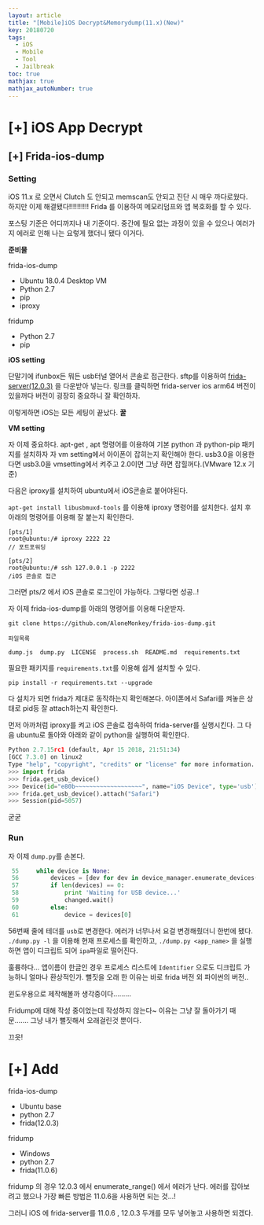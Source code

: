 ```yaml
---
layout: article
title: "[Mobile]iOS Decrypt&Memorydump(11.x)(New)"
key: 20180720
tags:
  - iOS
  - Mobile
  - Tool
  - Jailbreak
toc: true
mathjax: true
mathjax_autoNumber: true
---
```


# [+] iOS App Decrypt

<!--more-->

## [+] Frida-ios-dump

### Setting

iOS 11.x 로 오면서 Clutch 도 안되고 memscan도 안되고 진단 시 매우 까다로웠다. 하지만 이제 해결됐다!!!!!!!!!!
Frida 를 이용하여 메모리덤프와 앱 복호화를 할 수 있다. 

포스팅 기준은 어디까지나 내 기준이다. 중간에 필요 없는 과정이 있을 수 있으나 여러가지 에러로 인해 나는 요렇게 했더니 됐다 이거다.

**준비물**

frida-ios-dump

- Ubuntu 18.0.4 Desktop VM
- Python 2.7
- pip
- iproxy

fridump

- Python 2.7
- pip

**iOS setting**

단말기에 ifunbox든 뭐든 usb터널 열어서 콘솔로 접근한다.
sftp를 이용하여 <a href="https://github.com/frida/frida/releases">frida-server(12.0.3)</a> 을 다운받아 넣는다. 링크를 클릭하면 frida-server ios arm64 버전이 있을꺼다
버전이 굉장히 중요하니 잘 확인하자.

이렇게하면 iOS는 모든 세팅이 끝났다. **꿀**

**VM setting**

자 이제 중요하다. apt-get , apt 명령어를 이용하여 기본 python 과 python-pip 패키지를 설치하자
자 vm setting에서 아이폰이 잡히는지 확인해야 한다. usb3.0을 이용한다면 usb3.0을 vmsetting에서 켜주고 2.0이면 그냥 하면 잡힐꺼다.(VMware 12.x 기준)

다음은 iproxy를 설치하여 ubuntu에서 iOS콘솔로 붙어야된다.

``apt-get install libusbmuxd-tools`` 를 이용해 iproxy 명령어를 설치한다.
설치 후 아래의 명령어를 이용해 잘 붙는지 확인한다.

```
[pts/1]
root@ubuntu:/# iproxy 2222 22
// 포트포워딩

[pts/2]
root@ubuntu:/# ssh 127.0.0.1 -p 2222
/iOS 콘솔로 접근
```

그러면 pts/2 에서 iOS 콘솔로 로그인이 가능하다. 그렇다면 성공..!

자 이제 frida-ios-dump를 아래의 명령어를 이용해 다운받자.

```git clone https://github.com/AloneMonkey/frida-ios-dump.git``` 

```
파일목록

dump.js  dump.py  LICENSE  process.sh  README.md  requirements.txt
```

필요한 패키지를 ``requirements.txt``를 이용해 쉽게 설치할 수 있다.

```pip install -r requirements.txt --upgrade``` 

다 설치가 되면 frida가 제대로 동작하는지 확인해본다. 아이폰에서 Safari를 켜놓은 상태로 pid등 잘 attach하는지 확인한다.

먼저 아까처럼 iproxy를 켜고 iOS 콘솔로 접속하여 frida-server를 실행시킨다.
그 다음 ubuntu로 돌아와 아래와 같이 python을 실행하여 확인한다.

```python
Python 2.7.15rc1 (default, Apr 15 2018, 21:51:34) 
[GCC 7.3.0] on linux2
Type "help", "copyright", "credits" or "license" for more information.
>>> import frida
>>> frida.get_usb_device()
>>> Device(id="e80b~~~~~~~~~~~~~~~~~~~", name="iOS Device", type='usb')
>>> frida.get_usb_device().attach("Safari")
>>> Session(pid=5057)
```

굳굳



### Run

자 이제 ``dump.py``를 손본다.

```python
 55     while device is None:
 56         devices = [dev for dev in device_manager.enumerate_devices() if dev.type == 'usb']
 57         if len(devices) == 0:
 58             print 'Waiting for USB device...'
 59             changed.wait()
 60         else:
 61             device = devices[0]
```

56번째 줄에 테더를 ``usb``로 변경한다. 에러가 너무나서 요걸 변경해줬더니 한번에 됐다.
```./dump.py -l``` 을 이용해 현재 프로세스를 확인하고, ``./dump.py <app_name>`` 을 실행하면 앱이 디크립트 되어 ``ipa``파일로 떨어진다.

훌륭하다... 앱이름이 한글인 경우 프로세스 리스트에 ``Identifier`` 으로도 디크립트 가능하니 얼마나 환상적인가.
뻘짓을 오래 한 이유는 바로 frida 버전 외 파이썬의 버전..

윈도우용으로 제작해볼까 생각중이다.........

Fridump에 대해 작성 중이었는데 작성하지 않는다~ 이유는 그냥 잘 돌아가기 때문.......
그냥 내가 뻘짓해서 오래걸린것 뿐이다.

끄읏!

# [+] Add

frida-ios-dump 

- Ubuntu base
- python 2.7
- frida(12.0.3)

fridump

- Windows
- python 2.7
- frida(11.0.6)

fridump 의 경우 12.0.3 에서 enumerate_range() 에서 에러가 난다. 에러를 잡아보려고 했으나 가장 빠른 방법은 11.0.6을 사용하면 되는 것...!

그러니 iOS 에 frida-server를 11.0.6 , 12.0.3 두개를 모두 넣어놓고 사용하면 되겠다.

